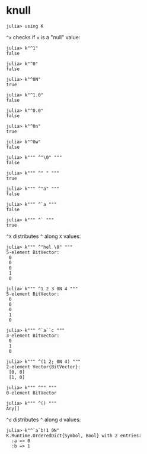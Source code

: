 # knull

    julia> using K

`^x` checks if `x` is a "null" value:

    julia> k"^1"
    false

    julia> k"^0"
    false

    julia> k"^0N"
    true

    julia> k"^1.0"
    false

    julia> k"^0.0"
    false

    julia> k"^0n"
    true

    julia> k"^0w"
    false

    julia> k""" ^"\0" """
    false

    julia> k""" ^" " """
    true

    julia> k""" ^"a" """
    false

    julia> k""" ^`a """
    false
    
    julia> k""" ^` """
    true

`^X` distributes `^` along `X` values:
    
    julia> k""" ^"hel \0" """
    5-element BitVector:
     0
     0
     0
     1
     0
    
    julia> k""" ^1 2 3 0N 4 """
    5-element BitVector:
     0
     0
     0
     1
     0
    
    julia> k""" ^`a``c """
    3-element BitVector:
     0
     1
     0

    julia> k""" ^(1 2; 0N 4) """
    2-element Vector{BitVector}:
     [0, 0]
     [1, 0]
    
    julia> k""" ^"" """
    0-element BitVector
    
    julia> k""" ^() """
    Any[]

`^d` distributes `^` along `d` values:

    julia> k"^`a`b!1 0N"
    K.Runtime.OrderedDict{Symbol, Bool} with 2 entries:
      :a => 0
      :b => 1
